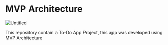 # MVP Architecture

![Untitled](https://repository-images.githubusercontent.com/197397542/0a2be180-a8ac-11e9-8802-f31a904e5644)

This repository contain a To-Do App Project, this app was developed using MVP Architecture
